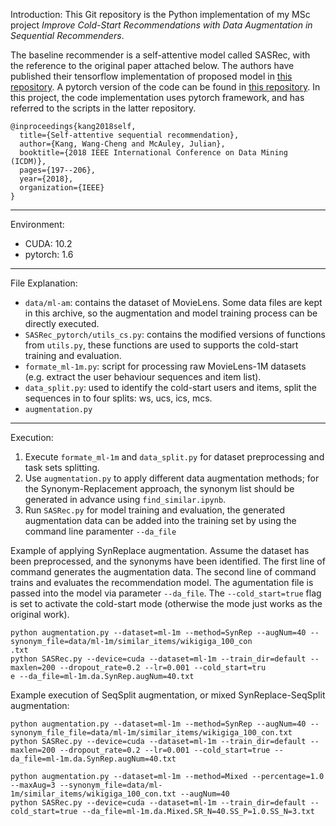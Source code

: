 Introduction:
This Git repository is the Python implementation of my MSc project *Improve Cold-Start Recommendations with Data Augmentation in Sequential Recommenders*.

The baseline recommender is a self-attentive model called SASRec, with the reference to the original paper attached below.
The authors have published their tensorflow implementation of proposed model in [this repository](https://github.com/kang205/SASRec).
A pytorch version of the code can be found in [this repository](https://github.com/pmixer/SASRec.pytorch).
In this project, the code implementation uses pytorch framework, and has referred to the scripts in the latter repository.

```
@inproceedings{kang2018self,
  title={Self-attentive sequential recommendation},
  author={Kang, Wang-Cheng and McAuley, Julian},
  booktitle={2018 IEEE International Conference on Data Mining (ICDM)},
  pages={197--206},
  year={2018},
  organization={IEEE}
}
```

---

Environment:
- CUDA: 10.2
- pytorch: 1.6

---

File Explanation:
- `data/ml-am`: contains the dataset of MovieLens. Some data files are kept in this archive, so the augmentation and model training process can be directly executed.
- `SASRec_pytorch/utils_cs.py`: contains the modified versions of functions from `utils.py`, these functions are used to supports the cold-start training and evaluation.
- `formate_ml-1m.py`: script for processing raw MovieLens-1M datasets (e.g. extract the user behaviour sequences and item list).
- `data_split.py`: used to identify the cold-start users and items, split the sequences in to four splits: ws, ucs, ics, mcs.
- `augmentation.py`
---

Execution:
1. Execute `formate_ml-1m` and `data_split.py` for dataset preprocessing and task sets splitting. 
2. Use `augmentation.py` to apply different data augmentation methods; 
   for the Synonym-Replacement approach, the synonym list should be generated in advance using `find_similar.ipynb`.
3. Run `SASRec.py` for model training and evaluation, the generated augmentation data can be added into the training set by using the command line paramenter `--da_file`
   

Example of applying SynReplace augmentation. 
Assume the dataset has been preprocessed, and the synonyms have been identified. 
The first line of command generates the augmentation data.
The second line of command trains and evaluates the recommendation model. 
The agumentation file is passed into the model via parameter `--da_file`.
The `--cold_start=true` flag is set to activate the cold-start mode (otherwise the mode just works as the original work).
```
python augmentation.py --dataset=ml-1m --method=SynRep --augNum=40 --synonym_file=data/ml-1m/similar_items/wikigiga_100_con
.txt
python SASRec.py --device=cuda --dataset=ml-1m --train_dir=default --maxlen=200 --dropout_rate=0.2 --lr=0.001 --cold_start=tru
e --da_file=ml-1m.da.SynRep.augNum=40.txt
```

Example execution of SeqSplit augmentation, or mixed SynReplace-SeqSplit augmentation:

```
python augmentation.py --dataset=ml-1m --method=SynRep --augNum=40 --synonym_file_file=data/ml-1m/similar_items/wikigiga_100_con.txt
python SASRec.py --device=cuda --dataset=ml-1m --train_dir=default --maxlen=200 --dropout_rate=0.2 --lr=0.001 --cold_start=true --da_file=ml-1m.da.SynRep.augNum=40.txt
```

```
python augmentation.py --dataset=ml-1m --method=Mixed --percentage=1.0 --maxAug=3 --synonym_file=data/ml-1m/similar_items/wikigiga_100_con.txt --augNum=40
python SASRec.py --device=cuda --dataset=ml-1m --train_dir=default --cold_start=true --da_file=ml-1m.da.Mixed.SR_N=40.SS_P=1.0.SS_N=3.txt
```